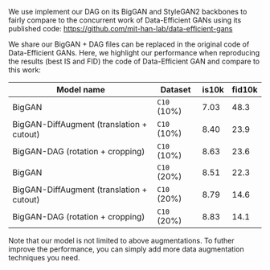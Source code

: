 We use implement our DAG on its BigGAN and StyleGAN2 backbones to fairly compare to the concurrent work of Data-Efficient GANs using its published code: https://github.com/mit-han-lab/data-efficient-gans 

We share our BigGAN + DAG files can be replaced in the original code of Data-Efficient GANs. Here, we highlight our performance when reproducing the results (best IS and FID) the code of Data-Efficient GAN and compare to this work:

| Model name                               | Dataset           | is10k     | fid10k    |
| -----------------------------------------| ------------------| --------- | --------- |
| BigGAN                                   | `C10` (10%)       | 7.03      | 48.3      |
| BigGAN-DiffAugment (translation + cutout)| `C10` (10%)       | 8.40      | 23.9      |
| BigGAN-DAG (rotation + cropping)         | `C10` (10%)       | 8.63      | 23.6      |
| BigGAN                                   | `C10` (20%)       | 8.51      | 22.3      |
| BigGAN-DiffAugment (translation + cutout)| `C10` (20%)       | 8.79      | 14.6      |
| BigGAN-DAG (rotation + cropping)         | `C10` (20%)       | 8.83      | 14.1      |

Note that our model is not limited to above augmentations. To futher improve the performance, you can simply add more data augmentation techniques you need. 
